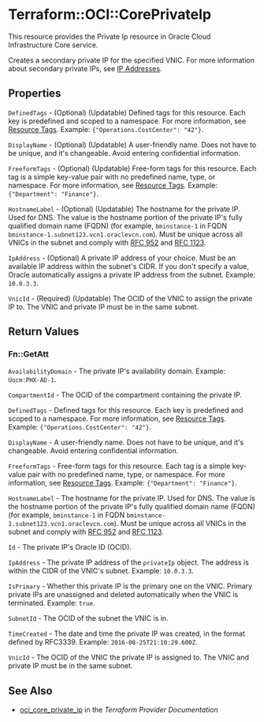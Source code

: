 # Terraform::OCI::CorePrivateIp

This resource provides the Private Ip resource in Oracle Cloud Infrastructure Core service.

Creates a secondary private IP for the specified VNIC.
For more information about secondary private IPs, see
[IP Addresses](https://docs.cloud.oracle.com/iaas/Content/Network/Tasks/managingIPaddresses.htm).

## Properties

`DefinedTags` - (Optional) (Updatable) Defined tags for this resource. Each key is predefined and scoped to a namespace. For more information, see [Resource Tags](https://docs.cloud.oracle.com/iaas/Content/General/Concepts/resourcetags.htm).  Example: `{"Operations.CostCenter": "42"}`.

`DisplayName` - (Optional) (Updatable) A user-friendly name. Does not have to be unique, and it's changeable. Avoid entering confidential information.

`FreeformTags` - (Optional) (Updatable) Free-form tags for this resource. Each tag is a simple key-value pair with no predefined name, type, or namespace. For more information, see [Resource Tags](https://docs.cloud.oracle.com/iaas/Content/General/Concepts/resourcetags.htm).  Example: `{"Department": "Finance"}`.

`HostnameLabel` - (Optional) (Updatable) The hostname for the private IP. Used for DNS. The value is the hostname portion of the private IP's fully qualified domain name (FQDN) (for example, `bminstance-1` in FQDN `bminstance-1.subnet123.vcn1.oraclevcn.com`). Must be unique across all VNICs in the subnet and comply with [RFC 952](https://tools.ietf.org/html/rfc952) and [RFC 1123](https://tools.ietf.org/html/rfc1123).

`IpAddress` - (Optional) A private IP address of your choice. Must be an available IP address within the subnet's CIDR. If you don't specify a value, Oracle automatically assigns a private IP address from the subnet.  Example: `10.0.3.3`.

`VnicId` - (Required) (Updatable) The OCID of the VNIC to assign the private IP to. The VNIC and private IP must be in the same subnet.


## Return Values

### Fn::GetAtt

`AvailabilityDomain` - The private IP's availability domain.  Example: `Uocm:PHX-AD-1`.

`CompartmentId` - The OCID of the compartment containing the private IP.

`DefinedTags` - Defined tags for this resource. Each key is predefined and scoped to a namespace. For more information, see [Resource Tags](https://docs.cloud.oracle.com/iaas/Content/General/Concepts/resourcetags.htm).  Example: `{"Operations.CostCenter": "42"}`.

`DisplayName` - A user-friendly name. Does not have to be unique, and it's changeable. Avoid entering confidential information.

`FreeformTags` - Free-form tags for this resource. Each tag is a simple key-value pair with no predefined name, type, or namespace. For more information, see [Resource Tags](https://docs.cloud.oracle.com/iaas/Content/General/Concepts/resourcetags.htm).  Example: `{"Department": "Finance"}`.

`HostnameLabel` - The hostname for the private IP. Used for DNS. The value is the hostname portion of the private IP's fully qualified domain name (FQDN) (for example, `bminstance-1` in FQDN `bminstance-1.subnet123.vcn1.oraclevcn.com`). Must be unique across all VNICs in the subnet and comply with [RFC 952](https://tools.ietf.org/html/rfc952) and [RFC 1123](https://tools.ietf.org/html/rfc1123).

`Id` - The private IP's Oracle ID (OCID).

`IpAddress` - The private IP address of the `privateIp` object. The address is within the CIDR of the VNIC's subnet.  Example: `10.0.3.3`.

`IsPrimary` - Whether this private IP is the primary one on the VNIC. Primary private IPs are unassigned and deleted automatically when the VNIC is terminated.  Example: `true`.

`SubnetId` - The OCID of the subnet the VNIC is in.

`TimeCreated` - The date and time the private IP was created, in the format defined by RFC3339.  Example: `2016-08-25T21:10:29.600Z`.

`VnicId` - The OCID of the VNIC the private IP is assigned to. The VNIC and private IP must be in the same subnet.

## See Also

* [oci_core_private_ip](https://www.terraform.io/docs/providers/oci/r/core_private_ip.html) in the _Terraform Provider Documentation_